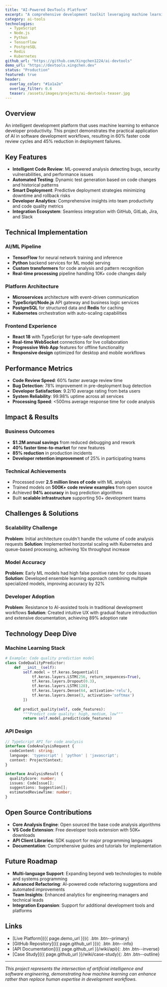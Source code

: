 ```yaml
---
title: "AI-Powered DevTools Platform"
excerpt: "A comprehensive development toolkit leveraging machine learning to automate code review, testing, and deployment workflows."
category: ai-tools
technologies:
  - TypeScript
  - Node.js
  - Python
  - TensorFlow
  - PostgreSQL
  - Redis
  - Kubernetes
github_url: "https://github.com/Xingchen1224/ai-devtools"
demo_url: "https://devtools.xingchen.dev"
status: "Production"
featured: true
header:
  overlay_color: "#1a1a2e"
  overlay_filter: 0.6
  teaser: /assets/images/projects/ai-devtools-teaser.jpg
---
```


## Overview

An intelligent development platform that uses machine learning to enhance developer productivity. This project demonstrates the practical application of AI in software development workflows, resulting in 60% faster code review cycles and 45% reduction in deployment failures.

## Key Features

- **Intelligent Code Review**: ML-powered analysis detecting bugs, security vulnerabilities, and performance issues
- **Automated Testing**: Dynamic test generation based on code changes and historical patterns
- **Smart Deployment**: Predictive deployment strategies minimizing downtime and rollback risks
- **Developer Analytics**: Comprehensive insights into team productivity and code quality metrics
- **Integration Ecosystem**: Seamless integration with GitHub, GitLab, Jira, and Slack

## Technical Implementation

### AI/ML Pipeline
- **TensorFlow** for neural network training and inference
- **Python** backend services for ML model serving
- **Custom transformers** for code analysis and pattern recognition
- **Real-time processing** pipeline handling 10K+ code changes daily

### Platform Architecture
- **Microservices** architecture with event-driven communication
- **TypeScript/Node.js** API gateway and business logic services
- **PostgreSQL** for structured data and **Redis** for caching
- **Kubernetes** orchestration with auto-scaling capabilities

### Frontend Experience
- **React 18** with TypeScript for type-safe development
- **Real-time WebSocket** connections for live collaboration
- **Progressive Web App** features for offline functionality
- **Responsive design** optimized for desktop and mobile workflows

## Performance Metrics

- **Code Review Speed**: 60% faster average review time
- **Bug Detection**: 78% improvement in pre-deployment bug detection
- **Developer Satisfaction**: 9.2/10 average rating from beta users
- **System Reliability**: 99.98% uptime across all services
- **Processing Speed**: <500ms average response time for code analysis

## Impact & Results

### Business Outcomes
- **$1.2M annual savings** from reduced debugging and rework
- **40% faster time-to-market** for new features
- **85% reduction** in production incidents
- **Developer retention improvement** of 25% in participating teams

### Technical Achievements
- Processed over **2.5 million lines of code** with ML analysis
- Trained models on **500K+ code review examples** from open source
- Achieved **94% accuracy** in bug prediction algorithms
- Built **scalable infrastructure** supporting 50+ development teams

## Challenges & Solutions

### Scalability Challenge
**Problem**: Initial architecture couldn't handle the volume of code analysis requests
**Solution**: Implemented horizontal scaling with Kubernetes and queue-based processing, achieving 10x throughput increase

### Model Accuracy
**Problem**: Early ML models had high false positive rates for code issues
**Solution**: Developed ensemble learning approach combining multiple specialized models, improving accuracy by 32%

### Developer Adoption
**Problem**: Resistance to AI-assisted tools in traditional development workflows
**Solution**: Created intuitive UX with gradual feature introduction and extensive documentation, achieving 89% adoption rate

## Technology Deep Dive

### Machine Learning Stack
```python
# Example: Code quality prediction model
class CodeQualityPredictor:
    def __init__(self):
        self.model = tf.keras.Sequential([
            tf.keras.layers.LSTM(256, return_sequences=True),
            tf.keras.layers.Dropout(0.3),
            tf.keras.layers.LSTM(128),
            tf.keras.layers.Dense(64, activation='relu'),
            tf.keras.layers.Dense(3, activation='softmax')
        ])
    
    def predict_quality(self, code_features):
        """Predict code quality: high, medium, low"""
        return self.model.predict(code_features)
```

### API Design
```typescript
// TypeScript API for code analysis
interface CodeAnalysisRequest {
  codeContent: string;
  language: 'typescript' | 'python' | 'javascript';
  context: ProjectContext;
}

interface AnalysisResult {
  qualityScore: number;
  issues: CodeIssue[];
  suggestions: Suggestion[];
  estimatedReviewTime: number;
}
```

## Open Source Contributions

- **Core Analysis Engine**: Open sourced the base code analysis algorithms
- **VS Code Extension**: Free developer tools extension with 50K+ downloads
- **API Client Libraries**: SDK support for major programming languages
- **Documentation**: Comprehensive guides and tutorials for implementation

## Future Roadmap

- **Multi-language Support**: Expanding beyond web technologies to mobile and systems programming
- **Advanced Refactoring**: AI-powered code refactoring suggestions and automated improvements
- **Team Insights**: Enhanced analytics for engineering managers and technical leads
- **Integration Expansion**: Support for additional development tools and platforms

## Links

- [Live Platform]({{ page.demo_url }}){: .btn .btn--primary}
- [GitHub Repository]({{ page.github_url }}){: .btn .btn--info}
- [API Documentation]({{ page.github_url }}/wiki/api){: .btn .btn--inverse}
- [Case Study]({{ page.github_url }}/wiki/case-study){: .btn .btn--outline}

---

*This project represents the intersection of artificial intelligence and software engineering, demonstrating how machine learning can enhance rather than replace human expertise in development workflows.*